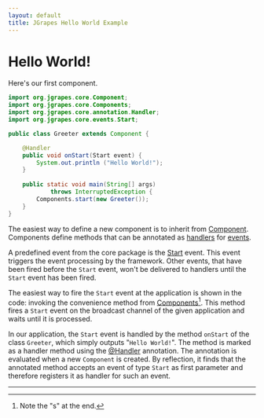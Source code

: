 ```yaml
---
layout: default
title: JGrapes Hello World Example
---
```


Hello World!
============

Here's our first component. 

```java
import org.jgrapes.core.Component;
import org.jgrapes.core.Components;
import org.jgrapes.core.annotation.Handler;
import org.jgrapes.core.events.Start;

public class Greeter extends Component {

    @Handler
    public void onStart(Start event) {
        System.out.println ("Hello World!");
    }
    
    public static void main(String[] args) 
            throws InterruptedException {
        Components.start(new Greeter());
    }
}
```

The easiest way to define a new component is to inherit from
[Component](latest-release/javadoc/index.html?org/jgrapes/core/Component.html).
Components define methods that can be annotated as
[handlers](latest-release/javadoc/index.html?org/jgrapes/core/annotation/Handler.html)
for
[events](latest-release/javadoc/index.html?org/jgrapes/core/Event.html).

A predefined event from the core package is the
[Start](latest-release/javadoc/index.html?org/jgrapes/core/events/Start.html)
event. This event triggers the event processing by the framework. Other
events, that have been fired before the `Start` event, won't be delivered 
to handlers until the `Start` event has been fired.

The easiest way to fire the `Start` event at the application is shown
in the code: invoking the convenience method from
[Components](latest-release/javadoc/index.html?org/jgrapes/core/Components.html)[^finalS].
This method fires a `Start` event on the broadcast channel of the given 
application and waits until it is processed. 

[^finalS]: Note the "s" at the end.

In our application, the `Start` event is handled by the method `onStart`
of the class `Greeter`, which simply outputs "`Hello World!`". The method
is marked as a handler method using the 
[@Handler](latest-release/javadoc/index.html?org/jgrapes/core/annotation/Handler.html)
annotation. The annotation is evaluated when a new `Component` is created.
By reflection, it finds that the annotated method accepts an event of type
`Start` as first parameter and therefore registers it as handler for such an
event. 

---
